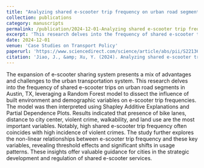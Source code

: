 ```yaml
---
title: "Analyzing shared e-scooter trip frequency on urban road segments in Austin, TX"
collection: publications
category: manuscripts
permalink: /publication/2024-12-01-Analyzing shared e-scooter trip frequency on urban road segments in Austin, TX
excerpt: 'This research delves into the frequency of shared e-scooter trips on urban road segments in Austin, TX, leveraging RF and SHAP to dissect the influence of built environment and demographic variables on e-scooter trip frequencies. '
date: 2024-12-01
venue: 'Case Studies on Transport Policy'
paperurl: 'https://www.sciencedirect.com/science/article/abs/pii/S2213624X24001512'
citation: 'Jiao, J., &amp; Xu, Y. (2024). Analyzing shared e-scooter trip frequency on urban road segments in Austin, TX. Case Studies on Transport Policy, 18, 101296.'
---
```


The expansion of e-scooter sharing system presents a mix of advantages and challenges to the urban transportation system. This research delves into the frequency of shared e-scooter trips on urban road segments in Austin, TX, leveraging a Random Forest model to dissect the influence of built environment and demographic variables on e-scooter trip frequencies. The model was then interpreted using Shapley Additive Explanations and Partial Dependence Plots. Results indicated that presence of bike lanes, distance to city center, violent crime, walkability, and land use are the most important variables. Notably, high shared e-scooter trip frequency often coincides with high incidence of violent crimes. The study further explores the non-linear relationships between e-scooter trip frequency and these key variables, revealing threshold effects and significant shifts in usage patterns. These insights offer valuable guidance for cities in the strategic development and regulation of shared e-scooter services.
